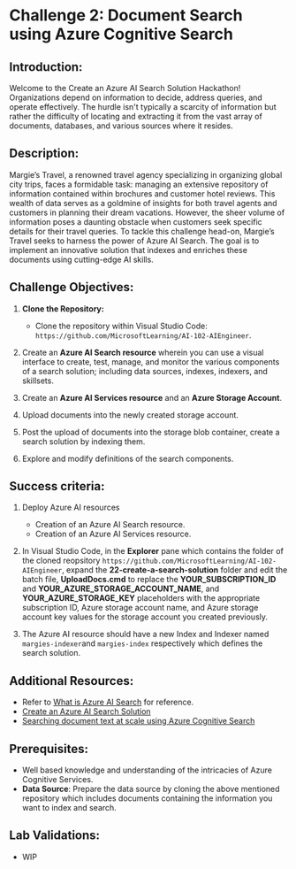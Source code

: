 # Challenge 2: Document Search using Azure Cognitive Search

## Introduction:
Welcome to the Create an Azure AI Search Solution Hackathon! Organizations depend on information to decide, address queries, and operate effectively. The hurdle isn't typically a scarcity of information but rather the difficulty of locating and extracting it from the vast array of documents, databases, and various sources where it resides.

## Description:
Margie’s Travel, a renowned travel agency specializing in organizing global city trips, faces a formidable task: managing an extensive repository of information contained within brochures and customer hotel reviews. This wealth of data serves as a goldmine of insights for both travel agents and customers in planning their dream vacations. However, the sheer volume of information poses a daunting obstacle when customers seek specific details for their travel queries.
To tackle this challenge head-on, Margie’s Travel seeks to harness the power of Azure AI Search. The goal is to implement an innovative solution that indexes and enriches these documents using cutting-edge AI skills.

## Challenge Objectives:

1. **Clone the Repository:**
   - Clone the repository within Visual Studio Code: `https://github.com/MicrosoftLearning/AI-102-AIEngineer`.

2. Create an **Azure AI Search resource** wherein you can use a visual interface to create, test, manage, and monitor the various components of a search solution; including data sources, indexes, indexers, and skillsets.

3. Create an **Azure AI Services resource** and an **Azure Storage Account**.

4. Upload documents into the newly created storage account.

5. Post the upload of documents into the storage blob container, create a search solution by indexing them.

6. Explore and modify definitions of the search components.

## Success criteria:

1. Deploy Azure AI resources
    - Creation of an Azure AI Search resource.
    - Creation of an Azure AI Services resource.

2. In Visual Studio Code, in the **Explorer** pane which contains the folder of the cloned reopsitory `https://github.com/MicrosoftLearning/AI-102-AIEngineer`, expand the **22-create-a-search-solution** folder and edit the batch file, **UploadDocs.cmd** to replace the **YOUR_SUBSCRIPTION_ID** and **YOUR_AZURE_STORAGE_ACCOUNT_NAME**, and **YOUR_AZURE_STORAGE_KEY** placeholders with the appropriate subscription ID, Azure storage account name, and Azure storage account key values for the storage account you created previously.

3. The Azure AI resource should have a new Index and Indexer named `margies-indexer`and `margies-index` respectively which defines the search solution.

## Additional Resources:

- Refer to [What is Azure AI Search](https://learn.microsoft.com/en-us/azure/search/search-what-is-azure-search) for reference.
- [Create an Azure AI Search Solution](https://github.com/MicrosoftLearning/AI-102-AIEngineer/blob/master/Instructions/22-azure-search.md)
- [Searching document text at scale using Azure Cognitive Search](https://benalexkeen.com/searching-document-text-at-scale-using-azure-cognitive-search/)

## Prerequisites:

- Well based knowledge and understanding of the intricacies of Azure Cognitive Services.
- **Data Source**: Prepare the data source by cloning the above mentioned repository which includes documents containing the information you want to index and search.

## Lab Validations: 

- WIP
